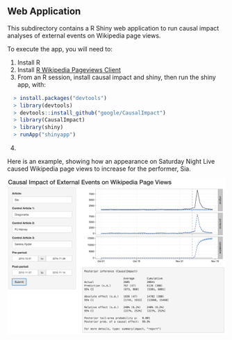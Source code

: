 ## Web Application

This subdirectory contains a R Shiny web application to run causal impact analyses of external events on Wikipedia page views.

To execute the app, you will need to:  
1. Install R  
2. Install [R Wikipedia Pageviews Client](https://github.com/Ironholds/pageviews)  
3. From an R session, install causal impact and shiny, then run the shiny app, with:  
```R
  > install.packages("devtools")
  > library(devtools)
  > devtools::install_github("google/CausalImpact")
  > library(CausalImpact)
  > library(shiny)
  > runApp("shinyapp")
```
4. 

Here is an example, showing how an appearance on Saturday Night Live caused Wikipedia page views to increase for the performer, Sia.

![screenshot](shinyapp.png)

